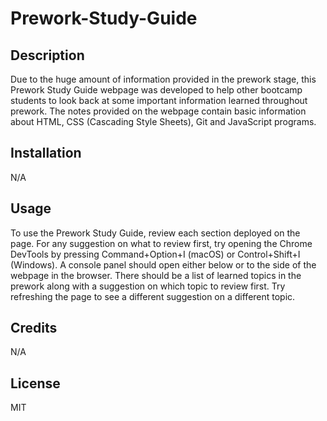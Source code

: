 # Prework-Study-Guide

## Description

Due to the huge amount of information provided in the prework stage, this Prework Study Guide webpage was developed to help other bootcamp students to look back at some important information learned throughout prework. 
The notes provided on the webpage contain basic information about HTML, CSS (Cascading Style Sheets), Git and JavaScript programs.

## Installation

N/A

## Usage

To use the Prework Study Guide, review each section deployed on the page.
For any suggestion on what to review first, try opening the Chrome DevTools by pressing Command+Option+I (macOS) or Control+Shift+I (Windows). A console panel should open either below or to the side of the webpage in the browser. There should be a list of learned topics in the prework along with a suggestion on which topic to review first. Try refreshing the page to see a different suggestion on a different topic.

## Credits

N/A

## License

MIT

